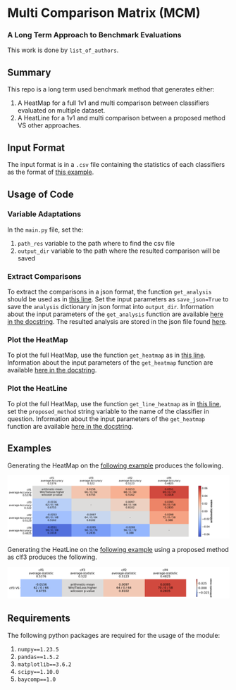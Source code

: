 # Multi Comparison Matrix (MCM)

### A Long Term Approach to Benchmark Evaluations

This work is done by ```list_of_authors```.

## Summary

This repo is a long term used benchmark method that generates either:

1. A HeatMap for a full 1v1 and multi comparison between classifiers evaluated on multiple dataset.
2. A HeatLine for a 1v1 and multi comparison between a proposed method VS other approaches.

## Input Format

The input format is in a ```.csv``` file containing the statistics of each classifiers as the format of [this example](https://github.com/MSD-IRIMAS/Multi_Pairwise_Comparison/blob/main/results_example.csv).

## Usage of Code

### Variable Adaptations

In the ```main.py``` file, set the:

1. ```path_res``` variable to the path where to find the csv file
2. ```output_dir``` variable to the path where the resulted comparison will be saved

### Extract Comparisons

To extract the comparisons in a json format, the function ```get_analysis``` should be used as in [this line](https://github.com/MSD-IRIMAS/Multi_Pairwise_Comparison/blob/b911733153dbc3d578e649c062385700e9a2146e/main.py#L8). Set the input parameters as ```save_json=True``` to save the ```analysis``` dictionary in json format into ```output_dir```. Information about the input parameters of the ```get_analysis``` function are available [here in the docstring](https://github.com/MSD-IRIMAS/Multi_Pairwise_Comparison/blob/b911733153dbc3d578e649c062385700e9a2146e/ALTAMCBE/ALTAMCBE.py#L25). The resulted analysis are stored in the json file found [here](https://github.com/MSD-IRIMAS/Multi_Pairwise_Comparison/blob/main/analysis.json).

### Plot the HeatMap

To plot the full HeatMap, use the function ```get_heatmap``` as in [this line](https://github.com/MSD-IRIMAS/Multi_Pairwise_Comparison/blob/b911733153dbc3d578e649c062385700e9a2146e/main.py#L13). Information about the input parameters of the ```get_heatmap``` function are available [here in the docstring](https://github.com/MSD-IRIMAS/Multi_Pairwise_Comparison/blob/b911733153dbc3d578e649c062385700e9a2146e/ALTAMCBE/ALTAMCBE.py#L190).

### Plot the HeatLine

To plot the full HeatMap, use the function ```get_line_heatmap``` as in [this line](https://github.com/MSD-IRIMAS/Multi_Pairwise_Comparison/blob/b911733153dbc3d578e649c062385700e9a2146e/main.py#L17), set the ```proposed_method``` string variable to the name of the classifier in question. Information about the input parameters of the ```get_heatmap``` function are available [here in the docstring](https://github.com/MSD-IRIMAS/Multi_Pairwise_Comparison/blob/b911733153dbc3d578e649c062385700e9a2146e/ALTAMCBE/ALTAMCBE.py#L358).

## Examples

Generating the HeatMap on the [following example](https://github.com/MSD-IRIMAS/Multi_Pairwise_Comparison/blob/main/results_example.csv) produces the following.

<p align="center" width="100%">
<img src="heatmap.png" alt="heatmap-example"/>
</p>

Generating the HeatLine on the [following example](https://github.com/MSD-IRIMAS/Multi_Pairwise_Comparison/blob/main/results_example.csv) using a proposed method as clf3 produces the following.

<p align="center" width="100%">
<img src="clf3_heatline.png" alt="heatline-clf3-example"/>
</p>

## Requirements

The following python packages are required for the usage of the module:

1. ```numpy==1.23.5```
2. ```pandas==1.5.2```
3. ```matplotlib==3.6.2```
4. ```scipy==1.10.0```
5. ```baycomp==1.0```
